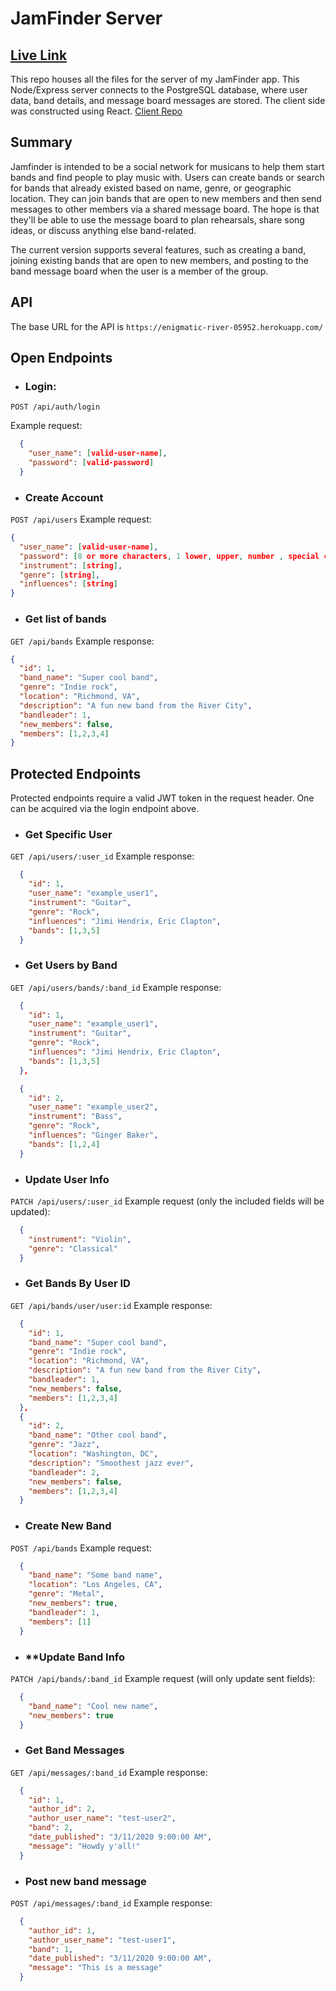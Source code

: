 # JamFinder Server

## [Live Link](https://jamfinder-app.now.sh/)

This repo houses all the files for the server of my JamFinder app. This Node/Express server connects to the PostgreSQL database, where user data, band details, and message board messages are stored. The client side was constructed using React. [Client Repo](https://github.com/matt9663/jamfinder-client-app)

## Summary

Jamfinder is intended to be a social network for musicans to help them start bands and find people to play music with. Users can create bands or search for bands that already existed based on name, genre, or geographic location. They can join bands that are open to new members and then send messages to other members via a shared message board. The hope is that they'll be able to use the message board to plan rehearsals, share song ideas, or discuss anything else band-related.

The current version supports several features, such as creating a band, joining existing bands that are open to new members, and posting to the band message board when the user is a member of the group. 

## API

The base URL for the API is `https://enigmatic-river-05952.herokuapp.com/`

## Open Endpoints

* ### **Login**:
`POST /api/auth/login`

  Example request: 
  ```json
    {
      "user_name": [valid-user-name],
      "password": [valid-password]
    }
  ```

* ### **Create Account**
 `POST /api/users`
  Example request:
  ```json
  {
    "user_name": [valid-user-name],
    "password": [8 or more characters, 1 lower, upper, number , special character],
    "instrument": [string],
    "genre": [string],
    "influences": [string]
  }
  ```
* ### **Get list of bands**
`GET /api/bands`
Example response:
```json
{
  "id": 1,
  "band_name": "Super cool band",
  "genre": "Indie rock",
  "location": "Richmond, VA",
  "description": "A fun new band from the River City",
  "bandleader": 1,
  "new_members": false,
  "members": [1,2,3,4]
}
```
## Protected Endpoints
Protected endpoints require a valid JWT token in the request header. One can be acquired via the login endpoint above.

* ### **Get Specific User**
`GET /api/users/:user_id`
Example response:
```json
  {
    "id": 1,
    "user_name": "example_user1",
    "instrument": "Guitar",
    "genre": "Rock",
    "influences": "Jimi Hendrix, Eric Clapton",
    "bands": [1,3,5]
  }
```
* ### **Get Users by Band**
`GET /api/users/bands/:band_id`
Example response:
```json
  {
    "id": 1,
    "user_name": "example_user1",
    "instrument": "Guitar",
    "genre": "Rock",
    "influences": "Jimi Hendrix, Eric Clapton",
    "bands": [1,3,5]
  },

  {
    "id": 2,
    "user_name": "example_user2",
    "instrument": "Bass",
    "genre": "Rock",
    "influences": "Ginger Baker",
    "bands": [1,2,4]
  }
```
* ### **Update User Info**
`PATCH /api/users/:user_id`
Example request (only the included fields will be updated):
```json
  {
    "instrument": "Violin",
    "genre": "Classical"
  }
```

* ### **Get Bands By User ID**
`GET /api/bands/user/user:id`
Example response: 
```json
  {
    "id": 1,
    "band_name": "Super cool band",
    "genre": "Indie rock",
    "location": "Richmond, VA",
    "description": "A fun new band from the River City",
    "bandleader": 1,
    "new_members": false,
    "members": [1,2,3,4]
  },
  {
    "id": 2,
    "band_name": "Other cool band",
    "genre": "Jazz",
    "location": "Washington, DC",
    "description": "Smoothest jazz ever",
    "bandleader": 2,
    "new_members": false,
    "members": [1,2,3,4]
  }
```

* ### **Create New Band**
`POST /api/bands`
Example request:
```json
  {
    "band_name": "Some band name",
    "location": "Los Angeles, CA",
    "genre": "Metal",
    "new_members": true,
    "bandleader": 1,
    "members": [1]
  }
```

* ### **Update Band Info
`PATCH /api/bands/:band_id`
Example request (will only update sent fields):
```json
  {
    "band_name": "Cool new name",
    "new_members": true
  }
```

* ### **Get Band Messages**
`GET /api/messages/:band_id`
Example response:
```json
  {
    "id": 1,
    "author_id": 2,
    "author_user_name": "test-user2",
    "band": 2,
    "date_published": "3/11/2020 9:00:00 AM",
    "message": "Howdy y'all!"
  }
```
* ### **Post new band message**
`POST /api/messages/:band_id`
Example response:
```json
  {
    "author_id": 1,
    "author_user_name": "test-user1",
    "band": 1,
    "date_published": "3/11/2020 9:00:00 AM",
    "message": "This is a message"
  }
```